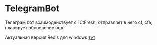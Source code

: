 # TelegramBot
Телеграм бот взаимодействует с 1C:Fresh, отправляет в него cf, cfe, планирует обновление нод

Актуальная версия Redis для windows [тут](https://github.com/MicrosoftArchive/redis/releases)
